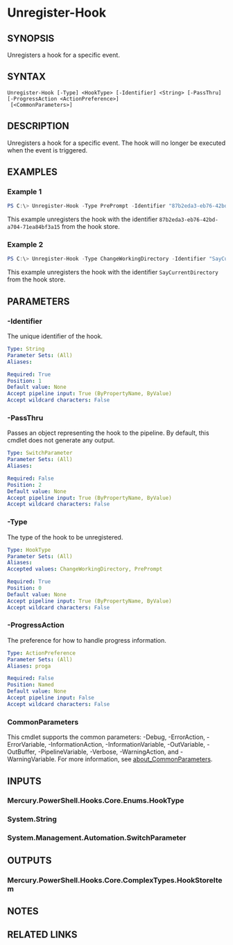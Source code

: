 ﻿---
external help file: Mercury.PowerShell.Hooks.dll-Help.xml
Module Name: Mercury.PowerShell.Hooks
online version: https://go.microsoft.com/fwlink/?LinkID=2097049
schema: 2.0.0
---

# Unregister-Hook

## SYNOPSIS

Unregisters a hook for a specific event.

## SYNTAX

```
Unregister-Hook [-Type] <HookType> [-Identifier] <String> [-PassThru] [-ProgressAction <ActionPreference>]
 [<CommonParameters>]
```

## DESCRIPTION

Unregisters a hook for a specific event. The hook will no longer be executed when the event is triggered.

## EXAMPLES

### Example 1

```powershell
PS C:\> Unregister-Hook -Type PrePrompt -Identifier "87b2eda3-eb76-42bd-a704-71ea84bf3a15"
```

This example unregisters the hook with the identifier `87b2eda3-eb76-42bd-a704-71ea84bf3a15` from the hook store.

### Example 2

```powershell
PS C:\> Unregister-Hook -Type ChangeWorkingDirectory -Identifier "SayCurrentDirectory"
```

This example unregisters the hook with the identifier `SayCurrentDirectory` from the hook store.

## PARAMETERS

### -Identifier

The unique identifier of the hook.

```yaml
Type: String
Parameter Sets: (All)
Aliases:

Required: True
Position: 1
Default value: None
Accept pipeline input: True (ByPropertyName, ByValue)
Accept wildcard characters: False
```

### -PassThru

Passes an object representing the hook to the pipeline. By default, this cmdlet does not generate any output.

```yaml
Type: SwitchParameter
Parameter Sets: (All)
Aliases:

Required: False
Position: 2
Default value: None
Accept pipeline input: True (ByPropertyName, ByValue)
Accept wildcard characters: False
```

### -Type

The type of the hook to be unregistered.

```yaml
Type: HookType
Parameter Sets: (All)
Aliases:
Accepted values: ChangeWorkingDirectory, PrePrompt

Required: True
Position: 0
Default value: None
Accept pipeline input: True (ByPropertyName, ByValue)
Accept wildcard characters: False
```

### -ProgressAction

The preference for how to handle progress information.

```yaml
Type: ActionPreference
Parameter Sets: (All)
Aliases: proga

Required: False
Position: Named
Default value: None
Accept pipeline input: False
Accept wildcard characters: False
```

### CommonParameters

This cmdlet supports the common parameters: -Debug, -ErrorAction, -ErrorVariable, -InformationAction, -InformationVariable, -OutVariable, -OutBuffer, -PipelineVariable, -Verbose, -WarningAction, and -WarningVariable. For more information, see [about_CommonParameters](http://go.microsoft.com/fwlink/?LinkID=113216).

## INPUTS

### Mercury.PowerShell.Hooks.Core.Enums.HookType

### System.String

### System.Management.Automation.SwitchParameter

## OUTPUTS

### Mercury.PowerShell.Hooks.Core.ComplexTypes.HookStoreItem

## NOTES

## RELATED LINKS
